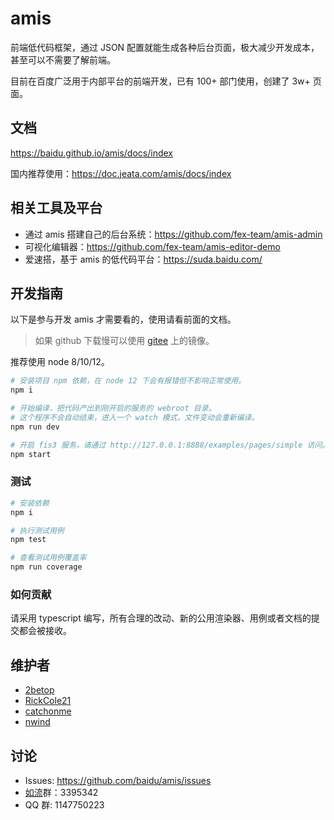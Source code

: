 # amis

前端低代码框架，通过 JSON 配置就能生成各种后台页面，极大减少开发成本，甚至可以不需要了解前端。

目前在百度广泛用于内部平台的前端开发，已有 100+ 部门使用，创建了 3w+ 页面。

## 文档

https://baidu.github.io/amis/docs/index

国内推荐使用：<https://doc.jeata.com/amis/docs/index>

## 相关工具及平台

- 通过 amis 搭建自己的后台系统：https://github.com/fex-team/amis-admin
- 可视化编辑器：https://github.com/fex-team/amis-editor-demo
- 爱速搭，基于 amis 的低代码平台：https://suda.baidu.com/

## 开发指南

以下是参与开发 amis 才需要看的，使用请看前面的文档。

> 如果 github 下载慢可以使用 [gitee](https://gitee.com/baidu/amis) 上的镜像。

推荐使用 node 8/10/12。

```bash
# 安装项目 npm 依赖，在 node 12 下会有报错但不影响正常使用。
npm i

# 开始编译，把代码产出到刚开启的服务的 webroot 目录。
# 这个程序不会自动结束，进入一个 watch 模式，文件变动会重新编译。
npm run dev

# 开启 fis3 服务，请通过 http://127.0.0.1:8888/examples/pages/simple 访问。
npm start
```

### 测试

```bash
# 安装依赖
npm i

# 执行测试用例
npm test

# 查看测试用例覆盖率
npm run coverage
```

### 如何贡献

请采用 typescript 编写，所有合理的改动、新的公用渲染器、用例或者文档的提交都会被接收。

## 维护者

- [2betop](https://github.com/2betop)
- [RickCole21](https://github.com/RickCole21)
- [catchonme](https://github.com/catchonme)
- [nwind](https://github.com/nwind)

## 讨论

- Issues: https://github.com/baidu/amis/issues
- [如流](https://infoflow.baidu.com/)群：3395342
- QQ 群: 1147750223
